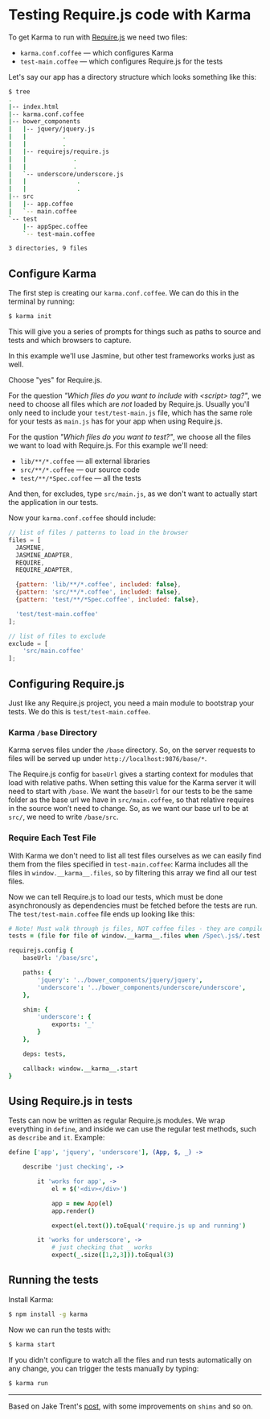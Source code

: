 Testing Require.js code with Karma
==================================

To get Karma to run with [Require.js] we need two files:

* `karma.conf.coffee` &mdash; which configures Karma
* `test-main.coffee` &mdash; which configures Require.js for the tests

Let's say our app has a directory structure which looks something like
this:

```bash
$ tree
.
|-- index.html
|-- karma.conf.coffee
|-- bower_components
|   |-- jquery/jquery.js
|   |          .
|   |          .
|   |-- requirejs/require.js
|   |             .
|   |             .
|   `-- underscore/underscore.js
|   |              .
|   |              .
|-- src
|   |-- app.coffee
|   `-- main.coffee
`-- test
    |-- appSpec.coffee
    `-- test-main.coffee

3 directories, 9 files
```

## Configure Karma

The first step is creating our `karma.conf.coffee`. We can do this in the
terminal by running:

```bash
$ karma init
```

This will give you a series of prompts for things such as paths to
source and tests and which browsers to capture.

In this example we'll use Jasmine, but other test frameworks works just
as well.

Choose "yes" for Require.js.

For the question *"Which files do you want to include with &lt;script&gt;
tag?"*, we need to choose all files which are *not* loaded by Require.js.
Usually you'll only need to include your `test/test-main.js` file, which
has the same role for your tests as `main.js` has for your app when
using Require.js.

For the qustion *"Which files do you want to test?"*, we choose all the
files we want to load with Require.js. For this example we'll need:

* `lib/**/*.coffee` &mdash; all external libraries
* `src/**/*.coffee` &mdash; our source code
* `test/**/*Spec.coffee` &mdash; all the tests

And then, for excludes, type `src/main.js`, as we don't want to actually
start the application in our tests.

Now your `karma.conf.coffee` should include:

```javascript
// list of files / patterns to load in the browser
files = [
  JASMINE,
  JASMINE_ADAPTER,
  REQUIRE,
  REQUIRE_ADAPTER,

  {pattern: 'lib/**/*.coffee', included: false},
  {pattern: 'src/**/*.coffee', included: false},
  {pattern: 'test/**/*Spec.coffee', included: false},

  'test/test-main.coffee'
];

// list of files to exclude
exclude = [
    'src/main.coffee'
];
```

## Configuring Require.js

Just like any Require.js project, you need a main module to bootstrap
your tests. We do this is `test/test-main.coffee`.

### Karma `/base` Directory

Karma serves files under the `/base` directory. So, on the server
requests to files will be served up under
`http://localhost:9876/base/*`.

The Require.js config for `baseUrl` gives a starting context for modules
that load with relative paths. When setting this value for the Karma
server it will need to start with `/base`. We want the `baseUrl` for our
tests to be the same folder as the base url we have in `src/main.coffee`, so
that relative requires in the source won’t need to change. So, as we
want our base url to be at `src/`, we need to write `/base/src`.

### Require Each Test File

With Karma we don't need to list all test files ourselves as we can
easily find them from the files specified in `test-main.coffee`: Karma
includes all the files in `window.__karma__.files`, so by filtering this
array we find all our test files.

Now we can tell Require.js to load our tests, which must be done
asynchronously as dependencies must be fetched before the tests are run.
The `test/test-main.coffee` file ends up looking like this:

```coffeescript
# Note! Must walk through js files, NOT coffee files - they are compiled now
tests = (file for file of window.__karma__.files when /Spec\.js$/.test file)

requirejs.config {
    baseUrl: '/base/src',

    paths: {
        'jquery': '../bower_components/jquery/jquery',
        'underscore': '../bower_components/underscore/underscore',
    },

    shim: {
        'underscore': {
            exports: '_'
        }
    },

    deps: tests,

    callback: window.__karma__.start
}
```

## Using Require.js in tests

Tests can now be written as regular Require.js modules. We wrap
everything in `define`, and inside we can use the regular test methods,
such as `describe` and `it`. Example:

```coffeescript
define ['app', 'jquery', 'underscore'], (App, $, _) ->

    describe 'just checking', ->

        it 'works for app', ->
            el = $('<div></div>')

            app = new App(el)
            app.render()

            expect(el.text()).toEqual('require.js up and running')

        it 'works for underscore', ->
            # just checking that _ works
            expect(_.size([1,2,3])).toEqual(3)
```

## Running the tests

Install Karma:

```bash
$ npm install -g karma
```

Now we can run the tests with:

```bash
$ karma start
```

If you didn't configure to watch all the files and run tests
automatically on any change, you can trigger the tests manually by
typing:

```bash
$ karma run
```

---

Based on Jake Trent's [post], with some improvements on `shims` and so
on.

[Require.js]: http://requirejs.org/
[post]: http://jaketrent.com/post/test-requirejs-testacular/
